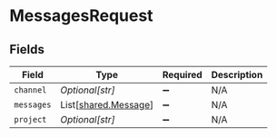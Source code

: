 # MessagesRequest


## Fields

| Field                                                  | Type                                                   | Required                                               | Description                                            |
| ------------------------------------------------------ | ------------------------------------------------------ | ------------------------------------------------------ | ------------------------------------------------------ |
| `channel`                                              | *Optional[str]*                                        | :heavy_minus_sign:                                     | N/A                                                    |
| `messages`                                             | List[[shared.Message](../../models/shared/message.md)] | :heavy_minus_sign:                                     | N/A                                                    |
| `project`                                              | *Optional[str]*                                        | :heavy_minus_sign:                                     | N/A                                                    |